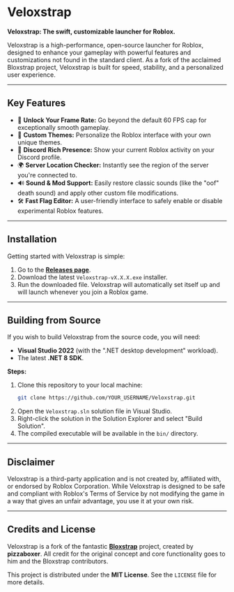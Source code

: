 # Veloxstrap

**Veloxstrap: The swift, customizable launcher for Roblox.**

Veloxstrap is a high-performance, open-source launcher for Roblox, designed to enhance your gameplay with powerful features and customizations not found in the standard client. As a fork of the acclaimed Bloxstrap project, Veloxstrap is built for speed, stability, and a personalized user experience.

---

## Key Features

*   🚀 **Unlock Your Frame Rate:** Go beyond the default 60 FPS cap for exceptionally smooth gameplay.
*   🎨 **Custom Themes:** Personalize the Roblox interface with your own unique themes.
*   💬 **Discord Rich Presence:** Show your current Roblox activity on your Discord profile.
*   🌍 **Server Location Checker:** Instantly see the region of the server you're connected to.
*   🔊 **Sound & Mod Support:** Easily restore classic sounds (like the "oof" death sound) and apply other custom file modifications.
*   🛠️ **Fast Flag Editor:** A user-friendly interface to safely enable or disable experimental Roblox features.

---

## Installation

Getting started with Veloxstrap is simple:

1.  Go to the **[Releases page](https://github.com/YOUR_USERNAME/Veloxstrap/releases)**.
2.  Download the latest `Veloxstrap-vX.X.X.exe` installer.
3.  Run the downloaded file. Veloxstrap will automatically set itself up and will launch whenever you join a Roblox game.

---

## Building from Source

If you wish to build Veloxstrap from the source code, you will need:

*   **Visual Studio 2022** (with the ".NET desktop development" workload).
*   The latest **.NET 8 SDK**.

**Steps:**

1.  Clone this repository to your local machine:
    ```sh
    git clone https://github.com/YOUR_USERNAME/Veloxstrap.git
    ```
2.  Open the `Veloxstrap.sln` solution file in Visual Studio.
3.  Right-click the solution in the Solution Explorer and select "Build Solution".
4.  The compiled executable will be available in the `bin/` directory.

---

## Disclaimer

Veloxstrap is a third-party application and is not created by, affiliated with, or endorsed by Roblox Corporation. While Veloxstrap is designed to be safe and compliant with Roblox's Terms of Service by not modifying the game in a way that gives an unfair advantage, you use it at your own risk.

---

## Credits and License

Veloxstrap is a fork of the fantastic **[Bloxstrap](https://github.com/pizzaboxer/bloxstrap)** project, created by **pizzaboxer**. All credit for the original concept and core functionality goes to him and the Bloxstrap contributors.

This project is distributed under the **MIT License**. See the `LICENSE` file for more details.
